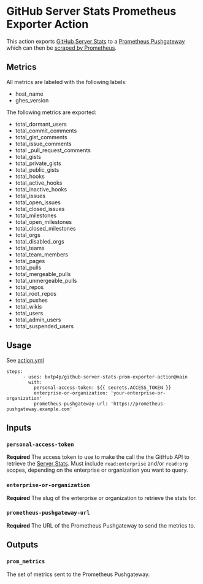 # GitHub Server Stats Prometheus Exporter Action

This action exports [GitHub Server Stats](https://docs.github.com/en/rest/enterprise-admin/admin-stats) to a [Prometheus Pushgateway](https://github.com/prometheus/pushgateway) which can then be [scraped by Prometheus](https://prometheus.io/docs/instrumenting/pushing/).

## Metrics

All metrics are labeled with the following labels:

- host_name
- ghes_version

The following metrics are exported:

- total_dormant_users
- total_commit_comments
- total_gist_comments
- total_issue_comments
- total _pull_request_comments
- total_gists
- total_private_gists
- total_public_gists
- total_hooks
- total_active_hooks
- total_inactive_hooks
- total_issues
- total_open_issues
- total_closed_issues
- total_milestones
- total_open_milestones
- total_closed_milestones
- total_orgs
- total_disabled_orgs
- total_teams
- total_team_members
- total_pages
- total_pulls
- total_mergeable_pulls
- total_unmergeable_pulls
- total_repos
- total_root_repos
- total_pushes
- total_wikis
- total_users
- total_admin_users
- total_suspended_users



## Usage

See [action.yml](./action.yml)

```
steps:
      - uses: bxtp4p/github-server-stats-prom-exporter-action@main
        with:
          personal-access-token: ${{ secrets.ACCESS_TOKEN }}
          enterprise-or-organization: 'your-enterprise-or-organization'
          prometheus-pushgateway-url: 'https://prometheus-pushgateway.example.com'
```

## Inputs

### `personal-access-token`

**Required** The access token to use to make the call the the GitHub API to retrieve the [Server Stats](https://docs.github.com/en/rest/enterprise-admin/admin-stats). Must include `read:enterprise` and/or `read:org` scopes, depending on the enterprise or organization you want to query.

### `enterprise-or-organization`

**Required** The slug of the enterprise or organization to retrieve the stats for.

### `prometheus-pushgateway-url`

**Required** The URL of the Prometheus Pushgateway to send the metrics to.


## Outputs

### `prom_metrics`

The set of metrics sent to the Prometheus Pushgateway.
